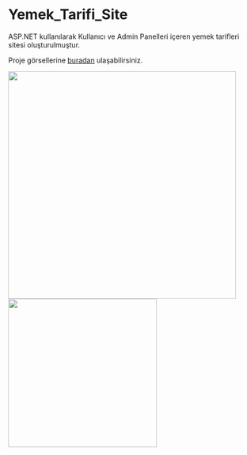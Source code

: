 # Yemek_Tarifi_Site

ASP.NET kullanılarak Kullanıcı ve Admin Panelleri içeren yemek tarifleri sitesi oluşturulmuştur.

Proje görsellerine [buradan] ulaşabilirsiniz.
<div>
<img src="Proje%20Görselleri/Admin%20Paneli%20-%20Master%20Page.png" width="460px"  >
<img src="Proje%20Görselleri/Ana%20Sayfa.png" width="300px" >

</div>

[buradan]: https://github.com/ArslanBaris/Yemek_Tarifi_Site/tree/main/Proje%20G%C3%B6rselleri
